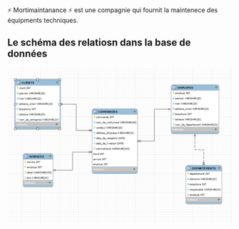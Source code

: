 :zap: Mortimaintanance :zap: est une compagnie qui fournit la maintenece des équipments techniques.



##  Le schéma des relatiosn dans la base de données

![image](image/7.PNG)

